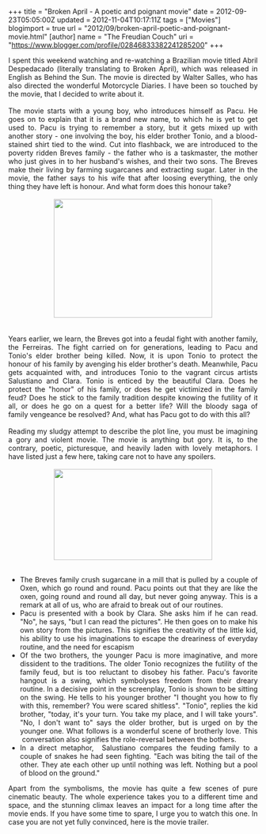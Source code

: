 +++
title = "Broken April - A poetic and poignant movie"
date = 2012-09-23T05:05:00Z
updated = 2012-11-04T10:17:11Z
tags = ["Movies"]
blogimport = true 
url = "2012/09/broken-april-poetic-and-poignant-movie.html"
[author]
	name = "The Freudian Couch"
	uri = "https://www.blogger.com/profile/02846833382241285200"
+++

<div dir="ltr" style="text-align: left;" trbidi="on">
<div style="text-align: justify;">
I spent this weekend watching and re-watching a Brazilian movie titled Abril Despedacado (literally&nbsp;translating&nbsp;to Broken April), which was released in English as Behind the Sun. The movie is directed by Walter Salles, who has also directed the wonderful Motorcycle Diaries. I have been so touched by the movie, that I decided to write about it.</div>
<div style="text-align: justify;">
<br /></div>
<div style="text-align: justify;">
The movie starts with a young boy, who introduces himself as Pacu. He goes on to explain that it is a brand new name, to which he is yet to get used to. Pacu is trying to remember a story, but it gets mixed up with another story - one involving the boy, his elder brother Tonio, and a blood-stained shirt tied to the wind. Cut into flashback, we are introduced to the poverty ridden Breves family - the father who is a taskmaster, the mother who just gives in to her husband's wishes, and their two sons. The Breves make their living by farming sugarcanes and extracting sugar. Later in the movie, the father says to his wife that after loosing everything, the only thing they have left is honour. And what form does this honour take?</div>
<div style="text-align: justify;">
<br /></div>
<div class="separator" style="clear: both; text-align: center;">
<a href="https://blogger.googleusercontent.com/img/b/R29vZ2xl/AVvXsEihgfxiBnboSJRKNBg1sNbR7Ik9dzHCGMHUkDt2xQKJ4nuUoCB6DaK_gh0L8Ta_8l6aIE6S0lh2R9g95WT47Mk_x3LLhXZAlhR1O5OgUFdGF5HSQQ5ENqEqPcR4j5DLf8YKLoiAK2LB-Gg9/s1600/abril.jpg" imageanchor="1" style="margin-left: 1em; margin-right: 1em;"><img border="0" height="240" src="https://blogger.googleusercontent.com/img/b/R29vZ2xl/AVvXsEihgfxiBnboSJRKNBg1sNbR7Ik9dzHCGMHUkDt2xQKJ4nuUoCB6DaK_gh0L8Ta_8l6aIE6S0lh2R9g95WT47Mk_x3LLhXZAlhR1O5OgUFdGF5HSQQ5ENqEqPcR4j5DLf8YKLoiAK2LB-Gg9/s320/abril.jpg" width="320" /></a></div>
<div style="text-align: justify;">
<br /></div>
<br />
<div style="text-align: justify;">
Years earlier, we learn, the Breves got into a feudal fight with another family, the Ferreiras. The fight carried on for generations, leading to Pacu and Tonio's elder brother being killed. Now, it is upon Tonio to protect the honour of his family by avenging his elder brother's death. Meanwhile, Pacu gets acquainted with, and introduces Tonio to the vagrant circus artists Salustiano and Clara. Tonio is enticed by the&nbsp;beautiful&nbsp;Clara. Does he protect the "honor" of his family, or does he get&nbsp;victimized&nbsp;in the family feud? Does he stick to the family tradition despite knowing the futility of it all, or does he go on a quest for a better life? Will the bloody saga of family&nbsp;vengeance&nbsp;be resolved? And, what has Pacu got to do with this all?</div>
<div style="text-align: justify;">
<br /></div>
<div style="text-align: justify;">
Reading my sludgy attempt to describe the plot line, you must be imagining a gory and violent movie. The movie is anything but gory.&nbsp;It is, to the contrary, poetic,&nbsp;picturesque, and heavily laden with lovely metaphors.&nbsp;I have listed just a few here, taking care not to have any spoilers.</div>
<div style="text-align: justify;">
<br /></div>
<div class="separator" style="clear: both; text-align: center;">
<a href="https://blogger.googleusercontent.com/img/b/R29vZ2xl/AVvXsEgSw_4L9n_8uLSaKey-UEC4d1kAaPiuqz4qH_-mWsc5kWQ-ojZs5dAZgyovfGiIfIZyG4ncjV0hL7bVYh6MZFfZ08AXdO434qitXYn9GYRGQXui5kDA7kbIQ4YMcyu1abdEvfEzhbGjC7GE/s1600/tonio-and-pacu-in-behind-the-sun.jpg" imageanchor="1" style="margin-left: 1em; margin-right: 1em;"><img border="0" height="184" src="https://blogger.googleusercontent.com/img/b/R29vZ2xl/AVvXsEgSw_4L9n_8uLSaKey-UEC4d1kAaPiuqz4qH_-mWsc5kWQ-ojZs5dAZgyovfGiIfIZyG4ncjV0hL7bVYh6MZFfZ08AXdO434qitXYn9GYRGQXui5kDA7kbIQ4YMcyu1abdEvfEzhbGjC7GE/s320/tonio-and-pacu-in-behind-the-sun.jpg" width="320" /></a></div>
<div style="text-align: justify;">
<br /></div>
<ul style="text-align: left;">
<li style="text-align: justify;">The Breves family crush sugarcane in a mill that is pulled by a couple of Oxen, which go round and round. Pacu points out that they are like the oxen, going round and round all day, but never going anyway. This is a remark at all of us, who are afraid to break out of our routines.</li>
<li style="text-align: justify;">Pacu is presented with a book by Clara. She asks him if he can read. "No", he says, "but I can read the pictures". He then goes on to make his own story from the pictures. This signifies the creativity of the little kid, his ability to use his imaginations to escape the dreariness of everyday routine, and the need for escapism</li>
<li style="text-align: justify;">Of the two brothers, the younger Pacu is more imaginative, and more dissident to the traditions. The older Tonio recognizes the futility of the family feud, but is too reluctant to disobey his father. Pacu's favorite hangout is a swing, which symbolyses freedom from their dreary routine. In a decisive point in the screenplay, Tonio is shown to be sitting on the swing. He tells to his younger brother "I thought you how to fly with this, remember? You were scared shitless". "Tonio", replies the kid brother, "today, it's your turn. You take my place, and I will take yours". "No, I don't want to" says the older brother, but is urged on by the younger one. What follows is a wonderful scene of brotherly love. This &nbsp;conversation also signifies the role-reversal between the bothers.</li>
<li style="text-align: justify;">In a direct metaphor,&nbsp;
Salustiano&nbsp;compares the&nbsp;feuding family to a couple of snakes he had seen fighting. "Each was biting the tail of the other. They ate each other up until nothing was left. Nothing but a pool of blood on the ground."&nbsp;</li>
</ul>
<div>
<div style="text-align: justify;">
Apart from the&nbsp;symbolisms, the movie has quite a few scenes of pure cinematic beauty. The whole experience takes you to a different time and space, and the stunning climax leaves an impact for a long time after the movie ends. If you have some time to spare, I urge you to watch this one. In case you are not yet fully convinced, here is the movie trailer.</div>
<div style="text-align: justify;">
<br /></div>
<div class="separator" style="clear: both; text-align: center;">
<object class="BLOGGER-youtube-video" classid="clsid:D27CDB6E-AE6D-11cf-96B8-444553540000" codebase="http://download.macromedia.com/pub/shockwave/cabs/flash/swflash.cab#version=6,0,40,0" data-thumbnail-src="http://i.ytimg.com/vi/2v51pBQxJUE/0.jpg" height="266" width="320"><param name="movie" value="http://www.youtube.com/v/2v51pBQxJUE?version=3&f=user_uploads&c=google-webdrive-0&app=youtube_gdata" /><param name="bgcolor" value="#FFFFFF" /><param name="allowFullScreen" value="true" /><embed width="320" height="266"  src="http://www.youtube.com/v/2v51pBQxJUE?version=3&f=user_uploads&c=google-webdrive-0&app=youtube_gdata" type="application/x-shockwave-flash" allowfullscreen="true"></embed></object></div>
<div style="text-align: justify;">
<br /></div>
<br />
<br /></div>
<div class="separator" style="clear: both; text-align: center;">
<br /></div>
<br />
<div>
<br /></div>
</div>

